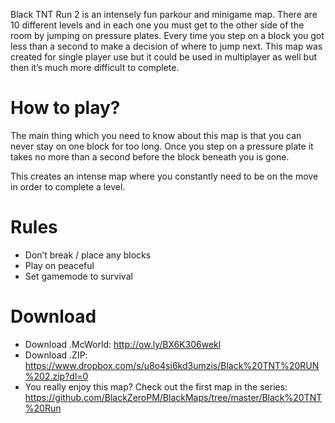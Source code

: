 Black TNT Run 2 is an intensely fun parkour and minigame map. There are 10 different levels and in each one you must get to the other side of the room by jumping on pressure plates. Every time you step on a block you got less than a second to make a decision of where to jump next. This map was created for single player use but it could be used in multiplayer as well but then it’s much more difficult to complete.
# How to play?
The main thing which you need to know about this map is that you can never stay on one block for too long. Once you step on a pressure plate it takes no more than a second before the block beneath you is gone.

This creates an intense map where you constantly need to be on the move in order to complete a level.
# Rules
- Don’t break / place any blocks
- Play on peaceful
- Set gamemode to survival
# Download
- Download .McWorld: http://ow.ly/BX6K306wekl
- Download .ZIP: https://www.dropbox.com/s/u8o4si6kd3umzis/Black%20TNT%20RUN%202.zip?dl=0
- You really enjoy this map?  Check out the first map in the series: https://github.com/BlackZeroPM/BlackMaps/tree/master/Black%20TNT%20Run
